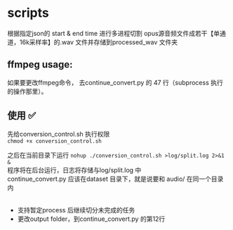 # scripts 
根据指定json的 start & end time 进行多进程切割 opus源音频文件成若干【单通道，16k采样率】的.wav 文件并存储到processed_wav 文件夹


## ffmpeg usage: 
如果要更改ffmpeg命令， 去continue_convert.py 的 47 行（subprocess 执行的操作那里）。


## 使用 ✅
先给conversion_control.sh 执行权限 <br>
`chmod +x conversion_control.sh` <br>

之后在当前目录下运行 `nohup ./conversion_control.sh >log/split.log 2>&1 &` <br>
程序将在后台运行，日志将存储与log/split.log 中 <br>
continue_convert.py 应该在dataset 目录下，就是说要和 audio/ 在同一个目录内 <br>
<br>
* 支持暂定process 后继续切分未完成的任务 <br>
* 更改output folder，到continue_convert.py 的第12行


